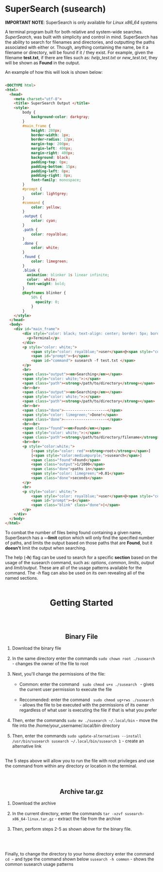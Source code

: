 # SuperSearch (susearch)

**IMPORTANT NOTE**: SuperSearch is only available for *Linux x86_64* systems

A terminal program built for both relative and system-wide searches.
*SuperSearch*, was built with simplicity and control in mind. SuperSearch has the ability to 
search for filenames and directories, and outputting the paths associated with either or. 
Though, anything containing the name, be it a filename or directory, will be found if it / they exist. 
For example, given the filename **test.txt**, if there are files such as: *help_test.txt* or *new_test.txt*, 
they will be shown as **Found** in the output.

An example of how this will look is shown below:
``` html

<DOCTYPE html>
<html>
  <head>
    <meta charset="utf-8">
    <title> SuperSearch Output </title>
    <style>
        body {
            background-color: darkgray;
        }
        #main_frame {
            height: 280px;
            border-width: 1px;
            border-radius: 12px;
            margin-top: 200px;
            margin-left: 400px;
            margin-right: 400px;
            background: black;
            padding-top: 0px;
            padding-bottom: 15px;
            padding-left: 8px;
            padding-right: 8px;
            font-family: monospace;
        }
        #prompt {
            color: lightgrey;
        }
        #command {
            color: yellow;
        }
        .output {
            color: cyan;
        }
        .path {
            color: royalblue;
        }
        .done {
            color: white;
        }
        .found {
            color: limegreen;
        }
        .blink {
          animation: blinker 1s linear infinite;
          color:  white;
          font-weight: bold;
        }
        @keyframes blinker {
            50% {
              opacity: 0;
            }
        }
    </style>
  </head>
  <body>
    <div id="main_frame">
        <div style="color: black; text-align: center; border: 5px; border-radius: 10px; background: whitesmoke; margin-left: 40%; margin-right: 40%;">
          <p>Terminal</p>
        </div>
        <p style="color: white;">
            <span style="color: royalblue;">user</span>@<span style="color: royalblue;">linux</span>
            <span id="prompt">~$</span>
            <span id="command"> susearch -f test.txt </span>
        </p>
        <br>
        <span class="output"><em>Searching</em></span>
        <span style="color: white;">:</span>
        <span class="path"><strong>/path/to/directory</strong></span>
        <br><br>
        <span class="output"><em>Searching</em></span>
        <span style="color: white;">:</span>
        <span class="path"><strong>/path/to/directory</strong></span>
        <br><br>
        <span class="done">--------------------</span>
        <span style="color: limegreen;">Done!</span>
        <span class="done">--------------------</span>
        <br><br>
        <span class="found"><em>Found</em></span>
        <span style="color: white;">:</span>
        <span class="path"><strong>/path/to/directory/filename</strong></span>
        <br><br>
        <p style="color:white;">
            [<span style="color: red"><strong>root</strong></span>]
            [<span style="color:mediumpurple;">susearch</span>]
            <span class="found">Found</span>
            <span class="output">1/1000</span>
            <span class="done">paths in</span>
            <span style="color: limegreen;">0.01</span>
            <span class="done">seconds</span>
        </p>
        <br>
        <p style="color: white;">
            <span style="color: royalblue;">user</span>@<span style="color: royalblue;">linux</span>
            <span id="prompt">~$</span>
            <span class="blink" class="done">|</span>
        </p>
    </div>
  </body>
</html>
```

To combat the number of files being found containing a given name, SuperSearch has a **--limit** 
option which will only find the specified number of paths, and limits the output based on those 
paths that are **Found**, but it **doesn't** limit the output when searching.

The help (**-h**) flag can be used to search for a specific **section** based on the usage of the 
susearch command, such as: *options*, *common*, *limits*, *output* and *limit/output*. These are 
all of the usage patterns available for the command. The *-h* flag can also be used on its own 
revealing all of the named sections.
<br><br>

<h1 align="center"><strong>Getting Started</strong></h1><br><br>

<h2 align="center"><strong>Binary File</strong></h2>
<ol>
  <li> Download the binary file </li><br>
  <li> In the same directory enter the commands <code>sudo chown root ./susearch</code> - changes the owner of the file to root </li><br>
  <li> Next, you'll change the permissions of the file:
    <ul>
      <br><li> Common: enter the command <code> sudo chmod u+x ./susearch </code> - gives the current user permission to execute the file </li><br>
      <li> Reccomended: enter the command <code> sudo chmod ug+rws ./susearch </code> - allows the file to be executed with the permissions of its owner regardless of what user is executing the file if that is what you prefer</li><br>
    </ul>
  </li>
  <li> Then, enter the commands <code>sudo mv ./susearch ~/.local/bin</code> - move the file into the /home/your_username/.local/bin directory </li><br>
  <li> Then, enter the commands <code>sudo update-alternatives --install /usr/bin/susearch susearch ~/.local/bin/susearch 1</code> - create an alternative link </li>
</ol>

<br>The 5 steps above will allow you to run the file with root privileges and use the command from within any directory or location in the terminal.<br><br><br>

<h2 align="center"><strong>Archive tar.gz</strong></h2>
<ol>
  <li> Download the archive </li><br>
  <li> In the current directory, enter the commands <code>tar -xzvf susearch-x86_64-linux.tar.gz</code> - extract the file from the archive </li><br>
  <li> Then, perform steps 2-5 as shown above for the binary file. </li><br>
</ol>
<br><br>
Finally, to change the directory to your home directory enter the command <code>cd ~</code> and type the command shown below 
<code>susearch -h common</code> - shows the common susearch usage patterns
